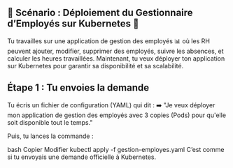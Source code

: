 ## 📌 Scénario : Déploiement du Gestionnaire d’Employés sur Kubernetes 🚀
Tu travailles sur une application de gestion des employés 📊 où les RH peuvent ajouter, modifier, supprimer des employés, suivre les absences, et calculer les heures travaillées. Maintenant, tu veux déployer ton application sur Kubernetes pour garantir sa disponibilité et sa scalabilité.


##  Étape 1 : Tu envoies la demande
Tu écris un fichier de configuration (YAML) qui dit :
➡️ "Je veux déployer mon application de gestion des employés avec 3 copies (Pods) pour qu'elle soit disponible tout le temps."

Puis, tu lances la commande :

bash
Copier
Modifier
kubectl apply -f gestion-employes.yaml
C’est comme si tu envoyais une demande officielle à Kubernetes.
